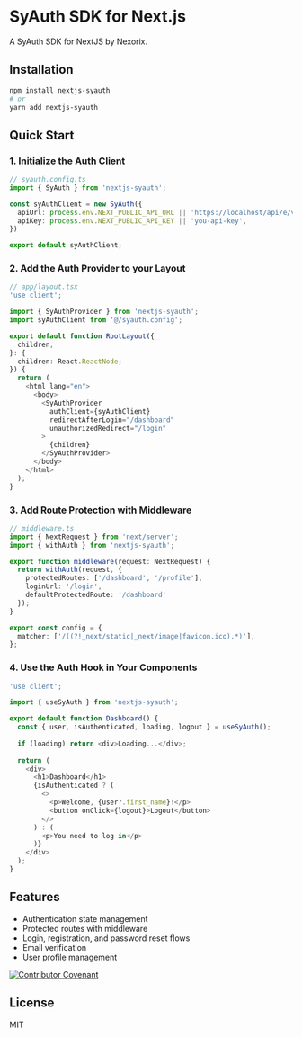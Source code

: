# SyAuth SDK for Next.js

A SyAuth SDK for NextJS by Nexorix.

## Installation

```bash
npm install nextjs-syauth
# or
yarn add nextjs-syauth
```

## Quick Start

### 1. Initialize the Auth Client

```typescript
// syauth.config.ts
import { SyAuth } from 'nextjs-syauth';

const syAuthClient = new SyAuth({
  apiUrl: process.env.NEXT_PUBLIC_API_URL || 'https://localhost/api/e/v1',
  apiKey: process.env.NEXT_PUBLIC_API_KEY || 'you-api-key',
})

export default syAuthClient;
```

### 2. Add the Auth Provider to your Layout

```typescript
// app/layout.tsx
'use client';

import { SyAuthProvider } from 'nextjs-syauth';
import syAuthClient from '@/syauth.config';

export default function RootLayout({
  children,
}: {
  children: React.ReactNode;
}) {
  return (
    <html lang="en">
      <body>
        <SyAuthProvider 
          authClient={syAuthClient}
          redirectAfterLogin="/dashboard"
          unauthorizedRedirect="/login"
        >
          {children}
        </SyAuthProvider>
      </body>
    </html>
  );
}
```

### 3. Add Route Protection with Middleware

```typescript
// middleware.ts
import { NextRequest } from 'next/server';
import { withAuth } from 'nextjs-syauth';

export function middleware(request: NextRequest) {
  return withAuth(request, {
    protectedRoutes: ['/dashboard', '/profile'],
    loginUrl: '/login',
    defaultProtectedRoute: '/dashboard'
  });
}

export const config = {
  matcher: ['/((?!_next/static|_next/image|favicon.ico).*)'],
};
```

### 4. Use the Auth Hook in Your Components

```typescript
'use client';

import { useSyAuth } from 'nextjs-syauth';

export default function Dashboard() {
  const { user, isAuthenticated, loading, logout } = useSyAuth();
  
  if (loading) return <div>Loading...</div>;
  
  return (
    <div>
      <h1>Dashboard</h1>
      {isAuthenticated ? (
        <>
          <p>Welcome, {user?.first_name}!</p>
          <button onClick={logout}>Logout</button>
        </>
      ) : (
        <p>You need to log in</p>
      )}
    </div>
  );
}
```

## Features

- Authentication state management
- Protected routes with middleware
- Login, registration, and password reset flows
- Email verification
- User profile management

[![Contributor Covenant](https://img.shields.io/badge/Contributor%20Covenant-2.1-4baaaa.svg)](CODE_OF_CONDUCT.md)

## License

MIT

